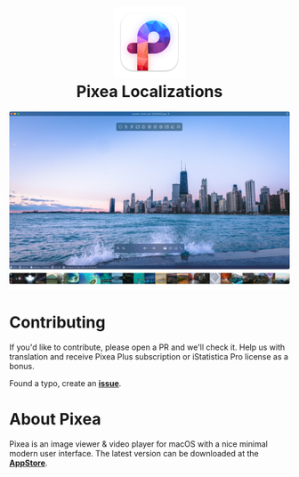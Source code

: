 <h1 align="center">
  <br>
  <a href="https://www.imagetasks.com/pixea"><img src="https://github.com/imagetasks/Pixea-Localizations/blob/main/i/pixea-logo.png?raw=true" width="128"></a>
  <br>
  <b>Pixea Localizations</b>
  <br>
</h1>

<p align="center">
  <img src="https://github.com/imagetasks/Pixea-Localizations/blob/main/i/pixea-screenshot.jpg?raw=true">
</p>

# Contributing

If you'd like to contribute, please open a PR and we'll check it. Help us with translation and receive Pixea Plus subscription or iStatistica Pro license as a bonus.

Found a typo, create an [**issue**](https://github.com/imagetasks/Pixea-Localizations/issues).

# About Pixea

Pixea is an image viewer & video player for macOS with a nice minimal modern user interface. The latest version can be downloaded at the [**AppStore**](https://apps.apple.com/app/pixea/id1507782672).
